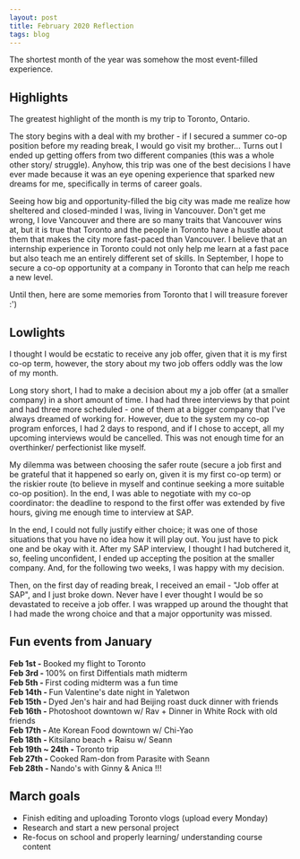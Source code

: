 ```yaml
---
layout: post
title: February 2020 Reflection
tags: blog
---
```


The shortest month of the year was somehow the most event-filled experience. 


## Highlights
The greatest highlight of the month is my trip to Toronto, Ontario. 

The story begins with a deal with my brother - if I secured a summer co-op position before my reading break, I would go visit my brother... Turns out I ended up getting offers from two different companies (this was a whole other story/ struggle). Anyhow, this trip was one of the best decisions I have ever made because it was an eye opening experience that sparked new dreams for me, specifically in terms of career goals. 

Seeing how big and opportunity-filled the big city was made me realize how sheltered and closed-minded I was, living in Vancouver. Don't get me wrong, I love Vancouver and there are so many traits that Vancouver wins at, but it is true that Toronto and the people in Toronto have a hustle about them that makes the city more fast-paced than Vancouver. I believe that an internship experience in Toronto could not only help me learn at a fast pace but also teach me an entirely different set of skills. In September, I hope to secure a co-op opportunity at a company in Toronto that can help me reach a new level. 

Until then, here are some memories from Toronto that I will treasure forever :')




## Lowlights
I thought I would be ecstatic to receive any job offer, given that it is my first co-op term, however, the story about my two job offers oddly was the low of my month. 

Long story short, I had to make a decision about my a job offer (at a smaller company) in a short amount of time. I had had three interviews by that point and had three more scheduled - one of them at a bigger company that I've always dreamed of working for. However, due to the system my co-op program enforces, I had 2 days to respond, and if I chose to accept, all my upcoming interviews would be cancelled. This was not enough time for an overthinker/ perfectionist like myself. 

My dilemma was between choosing the safer route (secure a job first and be grateful that it happened so early on, given it is my first co-op term) or the riskier route (to believe in myself and continue seeking a more suitable co-op position). In the end, I was able to negotiate with my co-op coordinator: the deadline to respond to the first offer was extended by five hours, giving me enough time to interview at SAP. 

In the end, I could not fully justify either choice; it was one of those situations that you have no idea how it will play out. You just have to pick one and be okay with it. After my SAP interview, I thought I had butchered it, so, feeling unconfident, I ended up accepting the position at the smaller company. And, for the following two weeks, I was happy with my decision. 

Then, on the first day of reading break, I received an email - "Job offer at SAP", and I just broke down. Never have I ever thought I would be so devastated to receive a job offer. I was wrapped up around the thought that I had made the wrong choice and that a major opportunity was missed. 



## Fun events from January 
<b>Feb 1st - </b> Booked my flight to Toronto<br>
<b>Feb 3rd - </b> 100% on first Diffentials math midterm <br>
<b>Feb 5th - </b> First coding midterm was a fun time<br>
<b>Feb 14th - </b> Fun Valentine's date night in Yaletwon<br>
<b>Feb 15th - </b> Dyed Jen's hair and had Beijing roast duck dinner with friends <br>
<b>Feb 16th - </b> Photoshoot downtown w/ Rav + Dinner in White Rock with old friends<br>
<b>Feb 17th - </b> Ate Korean Food downtown w/ Chi-Yao<br>
<b>Feb 18th - </b> Kitsilano beach + Raisu w/ Seann<br>
<b>Feb 19th ~ 24th - </b> Toronto trip<br>
<b>Feb 27th - </b> Cooked Ram-don from Parasite with Seann<br>
<b>Feb 28th - </b> Nando's with Ginny & Anica !!!<br>


## March goals
* Finish editing and uploading Toronto vlogs (upload every Monday)
* Research and start a new personal project
* Re-focus on school and properly learning/ understanding course content 
